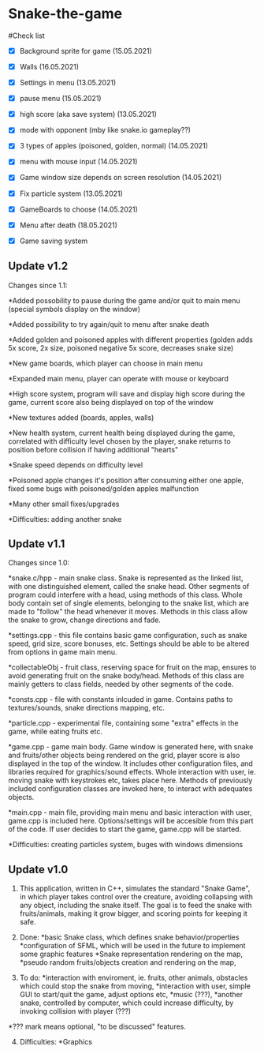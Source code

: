 # Snake-the-game

#Check list

- [X] Background sprite for game    (15.05.2021)

- [X] Walls   (16.05.2021)

- [X] Settings in menu      (13.05.2021)

- [X] pause menu     (15.05.2021)

- [X] high score (aka save system) (13.05.2021)

- [X] mode with opponent (mby like snake.io gameplay??)

- [X] 3 types of apples (poisoned, golden, normal)    (14.05.2021)
  
- [X] menu with mouse input     (14.05.2021)

- [X] Game window size depends on screen resolution (14.05.2021)

- [X] Fix particle system  (13.05.2021)

- [X] GameBoards to choose  (14.05.2021)

- [X] Menu after death   (18.05.2021)

- [X] Game saving system

## Update v1.2 ##

Changes since 1.1:

*Added possobility to pause during the game and/or quit to main menu (special symbols display on the window)

*Added possibility to try again/quit to menu after snake death

*Added golden and poisoned apples with different properties (golden adds 5x score, 2x size, poisoned negative 5x score, decreases snake size)

*New game boards, which player can choose in main menu

*Expanded main menu, player can operate with mouse or keyboard

*High score system, program will save and display high score during the game, current score also being displayed on top of the window

*New textures added (boards, apples, walls)

*New health system, current health being displayed during the game, correlated with difficulty level chosen by the player, snake returns to position before collision if having additional "hearts"

*Snake speed depends on difficulty level

*Poisoned apple changes it's position after consuming either one apple, fixed some bugs with poisoned/golden apples malfunction

*Many other small fixes/upgrades

*Difficulties: adding another snake

## Update v1.1 ##

Changes since 1.0:

*snake.c/hpp - main snake class. Snake is represented as the linked list, with one distinguished element, called the snake head. Other segments of program could interfere with a head, using methods of this class. Whole body contain set of single elements, belonging to the snake list, which are made to "follow" the head whenever it moves. Methods in this class allow the snake to grow, change directions and fade.

*settings.cpp - this file contains basic game configuration, such as snake speed, grid size, score bonuses, etc. Settings should be able to be altered from options in game main menu.

*collectableObj - fruit class, reserving space for fruit on the map, ensures to avoid generating fruit on the snake body/head. Methods of this class are mainly getters to class fields, needed by other segments of the code.

*consts.cpp - file with constants inlcuded in game. Contains paths to textures/sounds, snake directions mapping, etc.

*particle.cpp - experimental file, containing some "extra" effects in the game, while eating fruits etc. 

*game.cpp - game main body. Game window is generated here, with snake and fruits/other objects being rendered on the grid, player score is also displayed in the top of the window. It includes other configuration files, and libraries required for graphics/sound effects. Whole interaction with user, ie. moving snake with keystrokes etc, takes place here. Methods of previously included configuration classes are invoked here, to interact with adequates objects.

*main.cpp - main file, providing main menu and basic interaction with user, game.cpp is included here. Options/settings will be accesible from this part of the code. If user decides to start the game, game.cpp will be started.

*Difficulties: creating particles system, buges with windows dimensions

## Update v1.0 ##

1. This application, written in C++, simulates the standard "Snake Game", in which player takes control over the creature, avoiding collapsing with any object, including the snake itself. The goal is to feed the snake with fruits/animals, making it grow bigger, and scoring points for keeping it safe.

2. Done: 
*basic Snake class, which defines snake behavior/properties
*configuration of SFML, which will be used in the future to implement some graphic features
*Snake representation rendering on the map,
*pseudo random fruits/objects creation and rendering on the map,

3. To do:
*interaction with enviroment, ie. fruits, other animals, obstacles which could stop the snake from moving,
*interaction with user, simple GUI to start/quit the game, adjust options etc,
*music (???),
*another snake, controlled by computer, which could increase difficulty, by invoking collision with player (???)

*??? mark means optional, "to be discussed" features.

4. Difficulties:
*Graphics






